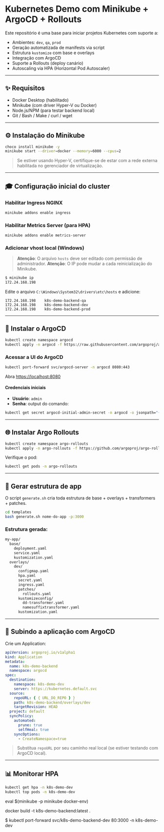 # Kubernetes Demo com Minikube + ArgoCD + Rollouts

Este repositório é uma base para iniciar projetos Kubernetes com suporte a:

- Ambientes: `dev`, `qa`, `prod`
- Geração automatizada de manifests via script
- Estrutura `kustomize` com base e overlays
- Integração com ArgoCD
- Suporte a Rollouts (deploy canário)
- Autoscaling via HPA (Horizontal Pod Autoscaler)

---

## ✨ Requisitos

- Docker Desktop (habilitado)
- Minikube (com driver Hyper-V ou Docker)
- Node.js/NPM (para testar backend local)
- Git / Bash / Make / curl / wget

---

## ⚙️ Instalação do Minikube

```bash
choco install minikube -y
minikube start --driver=docker --memory=6000 --cpus=2
```

> Se estiver usando Hyper-V, certifique-se de estar com a rede externa habilitada no gerenciador de virtualização.

---

## 🎓 Configuração inicial do cluster

### Habilitar Ingress NGINX

```bash
minikube addons enable ingress
```

### Habilitar Metrics Server (para HPA)

```bash
minikube addons enable metrics-server
```

### Adicionar vhost local (Windows)

> **Atenção**: O arquivo `hosts` deve ser editado com permissão de administrador.
> **Atenção**: O IP pode mudar a cada reinicialização do Minikube.

```bash
$ minikube ip
172.24.168.198
```

Edite o arquivo `C:\Windows\System32\drivers\etc\hosts` e adicione:

```text
172.24.168.198    k8s-demo-backend-qa
172.24.168.198    k8s-demo-backend-dev
172.24.168.198    k8s-demo-backend-prod
```

---

## 🧱 Instalar o ArgoCD

```bash
kubectl create namespace argocd
kubectl apply -n argocd -f https://raw.githubusercontent.com/argoproj/argo-cd/stable/manifests/install.yaml
```

### Acessar a UI do ArgoCD

```bash
kubectl port-forward svc/argocd-server -n argocd 8080:443
```

Abra [https://localhost:8080](https://localhost:8080)

#### Credenciais iniciais

- **Usuário**: `admin`
- **Senha**: output do comando:

```bash
kubectl get secret argocd-initial-admin-secret -n argocd -o jsonpath="{.data.password}" | base64 -d
```

---

## 🌐 Instalar Argo Rollouts

```bash
kubectl create namespace argo-rollouts
kubectl apply -n argo-rollouts -f https://github.com/argoproj/argo-rollouts/releases/latest/download/install.yaml
```

Verifique o pod:

```bash
kubectl get pods -n argo-rollouts
```

---

## 🚀 Gerar estrutura de app

O script `generate.sh` cria toda estrutura de base + overlays + transformers + patches.

```bash
cd templates
bash generate.sh nome-do-app -p:3000
```

### Estrutura gerada:

```bash
my-app/
  base/
    deployment.yaml
    service.yaml
    kustomization.yaml
  overlays/
    dev/
      configmap.yaml
      hpa.yaml
      secret.yaml
      ingress.yaml
      patches/
        rollouts.yaml
      kustomizeconfig/
        dd-transformer.yaml
        namesuffixtransformer.yaml
      kustomization.yaml
```

---

## 🔧 Subindo a aplicação com ArgoCD

Crie um Application:

```yaml
apiVersion: argoproj.io/v1alpha1
kind: Application
metadata:
  name: k8s-demo-backend
  namespace: argocd
spec:
  destination:
    namespace: k8s-demo-dev
    server: https://kubernetes.default.svc
  source:
    repoURL: { { URL_DO_REPO } }
    path: k8s-demo-backend/overlays/dev
    targetRevision: HEAD
  project: default
  syncPolicy:
    automated:
      prune: true
      selfHeal: true
    syncOptions:
      - CreateNamespace=true
```

> Substitua `repoURL` por seu caminho real local (se estiver testando com ArgoCD local).

---

## 📊 Monitorar HPA

```bash
kubectl get hpa -n k8s-demo-dev
kubectl top pods -n k8s-demo-dev
```

eval $(minikube -p minikube docker-env)

docker build -t k8s-demo-backend:latest .

$ kubectl port-forward svc/k8s-demo-backend-dev 80:3000 -n k8s-demo-dev

